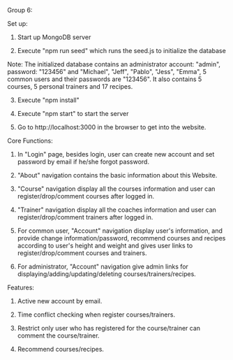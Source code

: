 Group 6: 

Set up:

1. Start up MongoDB server

2. Execute "npm run seed" which runs the seed.js to initialize the database

Note:
The initialized database contains an administrator account: "admin", password: "123456" and "Michael", "Jeff", 	"Pablo", "Jess", "Emma", 5 common users and their passwords are "123456". It also contains 5 courses, 5 personal trainers and 17 recipes.

3. Execute "npm install" 

4. Execute "npm start" to start the server

5. Go to http://localhost:3000 in the browser to get into the website.

Core Functions: 

1. In "Login" page, besides login, user can create new account and set password by email if he/she forgot password. 

2. "About" navigation contains the basic information about this Website.

3. "Course" navigation display all the courses information and user can register/drop/comment courses after logged in.

4. "Trainer" navigation display all the coaches information and user can register/drop/comment trainers after logged in.

5. For common user, "Account" navigation display user's information, and provide change information/password, recommend courses and recipes according to user's height and weight and gives user links to register/drop/comment courses and trainers.

6. For administrator, "Account" navigation give admin links for displaying/adding/updating/deleting courses/trainers/recipes.

Features:

1. Active new account by email. 

2. Time conflict checking when register courses/trainers.

3. Restrict only user who has registered for the course/trainer can comment the course/trainer.

4. Recommend courses/recipes.
